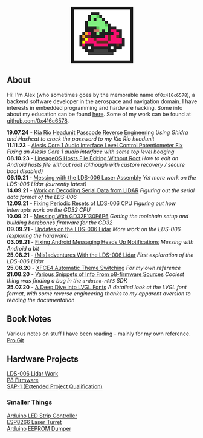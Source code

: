 <p align="center">
  <img loading="lazy" width="150" src="Images/frogcar.gif" style="border:7px solid">
</p>

## About
Hi! I'm Alex (who sometimes goes by the memorable name of`0x416c6578`), a backend software developer in the aerospace and navigation domain. I have interests in embedded programming and hardware hacking. Some info about my education can be found [here](other/about.md). Some of my work can be found at [github.com/0x416c6578](https://github.com/0x416c6578).  

**19.07.24** - [Kia Rio Headunit Passcode Reverse Engineering](posts/015-Kia-Headunit-RE.md) *Using Ghidra and Hashcat to crack the password to my Kia Rio headunit*  
**11.11.23** - [Alesis Core 1 Audio Interface Level Control Potentiometer Fix](posts/014-Audio-Interface-Fix.md) *Fixing an Alesis Core 1 audio interface with some top level bodging*  
**08.10.23** - [LineageOS Hosts File Editing Without Root](posts/013-Lineageos-Hosts.md) *How to edit an Android hosts file without root (although with custom recovery / secure boot disabled)*  
**06.10.21** - [Messing with the LDS-006 Laser Assembly](posts/011-Attempts-Serial-Stuff.md) *Yet more work on the LDS-006 Lidar (currently latest)*  
**14.09.21** - [Work on Decoding Serial Data from LIDAR](posts/010-Decoding-Serial-Data.md) *Figuring out the serial data format of the LDS-006*  
**12.09.21** - [Fixing Periodic Resets of LDS-006 CPU](posts/009-GD32-Reset-Fix.md) *Figuring out how interrupts work on the GD32 CPU*  
**10.09.21** - [Messing With GD32F130F6P6](posts/008-GD32F130-Stuff.md) *Getting the toolchain setup and building barebones firmware for the GD32*  
**09.09.21** - [Updates on the LDS-006 Lidar](posts/007-LDS-006-Is-Smelly.md) *More work on the LDS-006 (exploring the hardware)*  
**03.09.21** - [Fixing Android Messaging Heads Up Notifications](posts/006-Android-Notifications.md) *Messing with Android a bit*  
**25.08.21** - [(Mis)adventures With the LDS-006 Lidar](posts/005-LDS-006-Hacking.md) *First exploration of the LDS-006 Lidar*  
**25.08.20** - [XFCE4 Automatic Theme Switching](posts/003-Auto-Dark-Mode-XFCE.md) *For my own reference*  
**21.08.20** - [Various Snippets of Info From p8-firmware Sources](posts/002-P8-firmware-info.md) *Coolest thing was finding a bug in the `arduino-nRF5` SDK*  
**25.07.20** - [A Deep Dive into LVGL Fonts](posts/001-LVGL-fonts.md) *A detailed look at the LVGL font format, with some reverse engineering thanks to my apparent aversion to reading the documentation*  

## Book Notes
Various notes on stuff I have been reading - mainly for my own reference.  
[Pro Git](notes/git-book.md)  

## Hardware Projects
[LDS-006 Lidar Work](lds-006/overview.md)  
[P8 Firmware](p8-firmware/p8-firmware.md)  
[SAP-1 (Extended Project Qualification)](sap-1/overview.md)  

### Smaller Things
[Arduino LED Strip Controller](random-projects/led-strip-controller.md)  
[ESP8266 Laser Turret](random-projects/laser-turret.md)  
[Arduino EEPROM Dumper](random-projects/eeprom-dumper.md)  
